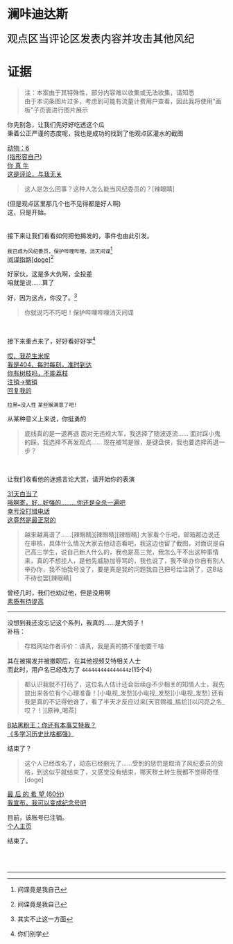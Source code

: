 # 澜咔迪达斯
<font face="黑体" color=black size=5>观点区当评论区发表内容并攻击其他风纪</font>

# 证据
> 注：本案由于其特殊性，部分内容难以收集或无法收集，请知悉<br>
> 由于本词条图片过多，考虑到可能有流量计费用户查看，因此我将使用"画板"子页面进行图片展示

你先别急，让我们先好好吃透这个瓜<br>
秉着公正严谨的态度呢，我也是成功的找到了他观点区灌水的截图<br>

[动物：6](https://qg46.github.io/drawingboard/20230416/e9845bef3d6f59f8fbfc1ca02a1b11a2631156541)<br>
[(指形容自己)](https://qg46.github.io/drawingboard/20230416/f5e5e07303317084e815e16444ebc4d3631156541)<br>
[你 真 牛](https://qg46.github.io/drawingboard/20230416/a4f5f64f806e8f9db438e2e18b9c4043631156541)<br>
[这是评论，与我无关](https://qg46.github.io/drawingboard/20230416/2ef10e004e617d84a77b68ad90f99de0631156541)

> 这人是怎么回事？这种人怎么能当风纪委员的？[辣眼睛]

(但是观点区里那几个也不见得都是好人啊)<br>
这，只是开始。<br>
<br>
<br>
接下来让我们看看如何把他揭发的，事件也由此引发。<br>

`` 我已成为风纪委员，保护哔哩哔哩，消灭间谍 ``[^1]<br>
[间谍指路[doge]](https://qg46.github.io/drawingboard/20230416/3d973b8b01b51fba0608996ee58913c3631156541)[^1]<br>

好家伙，这是多大仇啊，全投差<br>
咱就是说……算了<br>

好，因为这点，你没了。[^2]

> 你就说巧不巧吧！保护哔哩哔哩消灭间谍

<br>

接下来重点来了，好好看好好学[^3]

[哎，我花生米呢](https://qg46.github.io/drawingboard/20230413/3738d3af12d25db295a120f0981fd0bc631156541)<br>
[我是404，每时每刻，准时到达](https://qg46.github.io/drawingboard/20230413/706eaa3c8352067e25e93eed57516c8c631156541)<br>
[你有树枝吗，不能荔枝](https://qg46.github.io/drawingboard/20230413/8eaaeef7f74e202043e56b8deb4898ba631156541)<br>
[注销->撤销](https://qg46.github.io/drawingboard/20230416/53ef0b8d0922bdb01a464487939587ac631156541)<br>
[回复我的](https://qg46.github.io/drawingboard/20230416/dbe87463e18b5377ecee4bdb329634a1631156541)


`` 拉黑=没人性 ``
`` 某些猴满意了吧! ``

从某种意义上来说，你挺勇的

> 底线真的是一退再退
> 面对无违规大军，我选择了随波逐流……
> 面对踩小鬼的踩，我选择不再发观点……
> 现在被骂是猴，是键盘侠，我也要选择再退一步？

<br>

让我们收看他的迷惑言论大赏，请开始你的表演

[31天白当了](https://qg46.github.io/drawingboard/20230413/178539a9d9286e3acdba6f0b4d6dbf3d631156541)<br>
[哦啊寄，好…好强的………你还是全杀一遍吧](https://qg46.github.io/drawingboard/20230413/3e53524a8642c1118db21262d7ca8848631156541)<br>
[幸亏没打错电话](https://qg46.github.io/drawingboard/20230413/e1a34f191d22fd1214aa71744a7a56dc631156541)<br>
[这竟然是最正常的](https://qg46.github.io/drawingboard/20230413/e9ca6299e088e7c76bf978ccc50730fb631156541)

> 越来越离谱了……[辣眼睛][辣眼睛][辣眼睛]
> 大家看个乐吧，邮箱那边说还在审核，具体什么情况大家去他动态看吧，我这边也留了截图，对面说是自己高三学生，说自己新人什么的，我也是高三党，我怎么干不出这种事情来，真的不想挂人，是他先威胁加辱骂的，我也说了，我不举办你自有别人举办你，我不怕我号没了，要是真是我的问题我自己把号给注销了，这B站不待也罢[辣眼睛]


曾经几时，我们也劝过他，但是没用啊<br>
[素质有待提高](https://qg46.github.io/drawingboard/20230413/8cc16b3ff35c9c513aee445bd6971103631156541)


_________________

没想到我还没忘记这个系列，我真的……是大鸽子！<br>
补档：
> 存档网站作者评价：讲真，我是真的搞不懂他要干啥

其在被揭发并被撤职后，在其他视频艾特相关人士<br>
而此时，用户名已经改为了 ``444444444444444z``(15个4)<br>

> 都认识我就不打码了，这位名人估计还会后续@不少相关的知情人士，我先放出来各位有个心理准备！[小电视_发愁][小电视_发愁][小电视_发愁]
> 还有我是真的不记得他谁了，看了半天才反应过来[天官赐福_尴尬][以闪亮之名_哎？！][原神_喝茶]

[B站黑粉王：你还有本事艾特我？](https://qg46.github.io/drawingboard/20230519/8492de44e58f003f36945e2871f080dd370798935.jpg)<br>
[《多学习历史比啥都强》](https://qg46.github.io/drawingboard/20230519/7954d3a22d5bb7a47ea610c982ebc1e2370798935.jpg)<br>

结束了？

> 这个人已经改名了，动态已经删光了……受到的惩罚是取消了风纪委员的资格，到这似乎就结束了，又感觉没有结束，哪天秽土转生我都不觉得奇怪[doge]

[最 后 的 希 望 (60分)](https://qg46.github.io/drawingboard/20230519/6fab6ab3add031ddab835797b6787c01631156541.png)<br>
[我宣布，我可以变成纪念号吧](https://qg46.github.io/drawingboard/20230519/94a547f0705bd87925ed8dbdb8200e63631156541.png)

目前，该账号已注销。<br>
[个人主页](https://space.bilibili.com/702847359)<br>

结束了。
<br>
<br>

[^1]: 间谍竟是我自己
[^2]: 其实不止这一方面
[^3]: 你们别学
<br>

 <div id="gitalk-container"></div> 
<link rel="stylesheet" href="//unpkg.com/gitalk/dist/gitalk.css">
<script src="//unpkg.com/docsify/lib/plugins/gitalk.min.js"></script>
<script src="//unpkg.com/gitalk/dist/gitalk.min.js"></script>
<script>
    const gitalk = new Gitalk({
        clientID: '16ed2ca2659f27d17c35',
        clientSecret: 'c6f6ae62a12d380ff1945f44527295d2505503d3',
        repo: 'SaveUserComment',
        owner: 'qg46',
        admin: ['qg46'],
        distractionFreeMode: false,
        id: location.pathname,
        proxy: 'https://114514-qg46.vercel.app/github/login/oauth/access_token'
    })
    gitalk.render('gitalk-container');
 
 window.$docsify = {
	plugins: [
		function (hook, vm) {
			hook.doneEach(function () {
				if (window.title_id !== window.location.hash.match(/#(.*?)([?]|$)/)[1]) {
					window.reload;
				}
				window.title_id = window.location.hash.match(/#(.*?)([?]|$)/)[1];
			})
		}
	]
}
</script>


_________________


